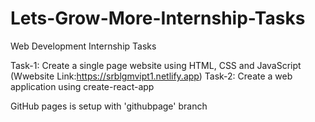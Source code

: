 # Lets-Grow-More-Internship-Tasks
Web Development Internship Tasks

Task-1: Create a single page website using HTML, CSS and JavaScript (Wwebsite Link:https://srblgmvipt1.netlify.app)
Task-2: Create a web application using create-react-app

GitHub pages is setup with 'githubpage' branch
